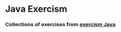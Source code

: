 # Java Exercism

### Collections of exercises from [exercism Java](http://exercism.io/languages/java)

